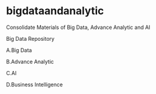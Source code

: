 # bigdataandanalytic
Consolidate Materials of Big Data, Advance Analytic and AI

Big Data Repository

A.Big Data

B.Advance Analytic

C.AI

D.Business Intelligence

